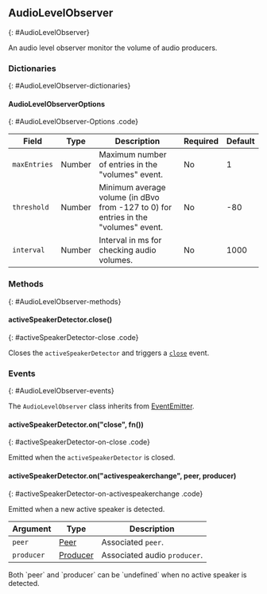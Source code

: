 ## AudioLevelObserver
{: #AudioLevelObserver}

<section markdown="1">

An audio level observer monitor the volume of audio producers.

</section>


### Dictionaries
{: #AudioLevelObserver-dictionaries}

<section markdown="1">

#### AudioLevelObserverOptions
{: #AudioLevelObserver-Options .code}

<div markdown="1" class="table-wrapper L3">

Field          | Type    | Description  | Required | Default 
-------------- | ------- | ------------ | -------- | ----------
`maxEntries`   | Number  | Maximum number of entries in the "volumes" event. | No | 1
`threshold`    | Number  | Minimum average volume (in dBvo from -127 to 0) for entries in the "volumes" event. | No | -80
`interval`     | Number  | Interval in ms for checking audio volumes. | No | 1000

</div>

</section>


### Methods
{: #AudioLevelObserver-methods}

<section markdown="1">

#### activeSpeakerDetector.close()
{: #activeSpeakerDetector-close .code}

Closes the `activeSpeakerDetector` and triggers a [`close`](#activeSpeakerDetector-on-close) event.

</section>


### Events
{: #AudioLevelObserver-events}

The `AudioLevelObserver` class inherits from [EventEmitter](https://nodejs.org/api/events.html#events_class_eventemitter).

<section markdown="1">

#### activeSpeakerDetector.on("close", fn())
{: #activeSpeakerDetector-on-close .code}

Emitted when the `activeSpeakerDetector` is closed.

#### activeSpeakerDetector.on("activespeakerchange", peer, producer)
{: #activeSpeakerDetector-on-activespeakerchange .code}

Emitted when a new active speaker is detected.

<div markdown="1" class="table-wrapper L3">

Argument  | Type    | Description   
--------- | ------- | ----------------
`peer`    | [Peer](#Peer) | Associated `peer`.
`producer`| [Producer](#Producer) | Associated audio `producer`.

</div>

<div markdown="1" class="note">
Both `peer` and `producer` can be `undefined` when no active speaker is detected.
</div>

</section>
